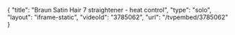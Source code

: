 {
    "title": "Braun Satin Hair 7 straightener - heat control",
    "type": "solo",
    "layout": "iframe-static",
    "videoId": "3785062",
    "url": "\/tvpembed\/3785062"
}